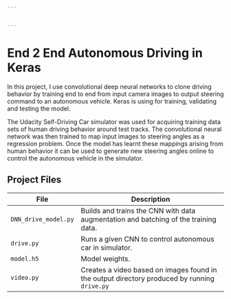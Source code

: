 ```yaml
---


---
```


<h1 id="end-2-end-autonomous-driving-in-keras">End 2 End Autonomous Driving in Keras</h1>
<p>In this project, I use convolutional deep neural networks to clone driving behavior by training end to end from input camera images to output steering command to an autonomous vehicle. Keras is using for training, validating and testing the model.</p>
<p>The Udacity Self-Driving Car simulator was used for acquiring training data sets of human driving behavior around test tracks. The convolutional neural network was then trained to map input images to steering angles as a regression problem. Once the model has learnt these mappings arising from human behavior it can be used to generate new steering angles online to control the autonomous vehicle in the simulator.</p>
<h2 id="project-files">Project Files</h2>

<table>
<thead>
<tr>
<th>File</th>
<th>Description</th>
</tr>
</thead>
<tbody>
<tr>
<td><code>DNN_drive_model.py</code></td>
<td>Builds and trains the CNN with data augmentation and batching of the training data.</td>
</tr>
<tr>
<td><code>drive.py</code></td>
<td>Runs a given CNN to control autonomous car in simulator.</td>
</tr>
<tr>
<td><code>model.h5</code></td>
<td>Model weights.</td>
</tr>
<tr>
<td><code>video.py</code></td>
<td>Creates a video based on images found in the output directory produced by running <code>drive.py</code></td>
</tr>
</tbody>
</table>
